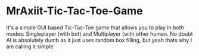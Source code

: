 # MrAxiit-Tic-Tac-Toe-Game
It's a simple GUI based Tic-Tac-Toe game that allows you to play in both modes: Singleplayer (with bot) and Multiplayer (with other human.  No doubt AI is absolutely dumb as it just uses random box filling, but yeah thats why I am calling it simple.
